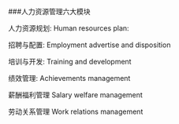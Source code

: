 ###人力资源管理六大模块

人力资源规划:
Human resources plan:

招聘与配置:
Employment advertise and disposition

培训与开发:
Training and development

绩效管理:
Achievements management

薪酬福利管理
Salary welfare management

劳动关系管理
Work relations management